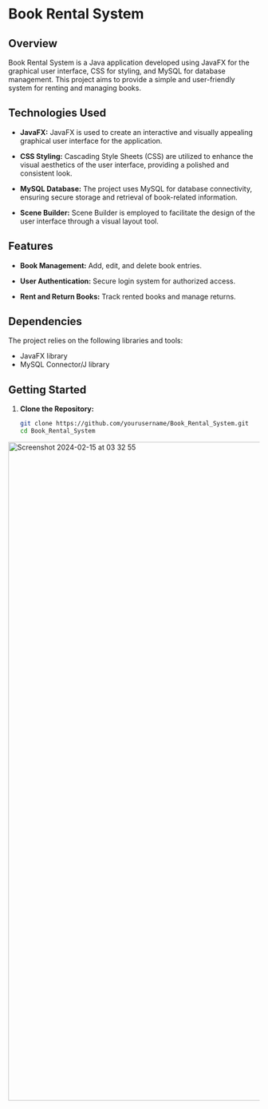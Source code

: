 # Book Rental System

## Overview

Book Rental System is a Java application developed using JavaFX for the graphical user interface, CSS for styling, and MySQL for database management. This project aims to provide a simple and user-friendly system for renting and managing books.

## Technologies Used

- **JavaFX:** JavaFX is used to create an interactive and visually appealing graphical user interface for the application.

- **CSS Styling:** Cascading Style Sheets (CSS) are utilized to enhance the visual aesthetics of the user interface, providing a polished and consistent look.

- **MySQL Database:** The project uses MySQL for database connectivity, ensuring secure storage and retrieval of book-related information.

- **Scene Builder:** Scene Builder is employed to facilitate the design of the user interface through a visual layout tool.

## Features

- **Book Management:** Add, edit, and delete book entries.

- **User Authentication:** Secure login system for authorized access.

- **Rent and Return Books:** Track rented books and manage returns.

## Dependencies

The project relies on the following libraries and tools:

- JavaFX library
- MySQL Connector/J library

## Getting Started

1. **Clone the Repository:**
   ```bash
   git clone https://github.com/yourusername/Book_Rental_System.git
   cd Book_Rental_System

<img width="1320" alt="Screenshot 2024-02-15 at 03 32 55" src="https://github.com/bara080/Book_Rental_System/assets/122848219/7ad487e9-ebf1-490d-9947-3e0f16b9c876">


